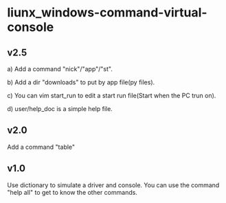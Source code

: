 # liunx_windows-command-virtual-console

## v2.5

a) Add a command "nick"/"app"/"st".

b) Add a dir "downloads" to put by app file(py files).

c) You can vim start_run to edit a start run file(Start when the PC trun on).

d) user/help_doc is a simple help file.

## v2.0

Add a command "table"

## v1.0

Use dictionary to simulate a driver and console.
You can use the command "help all" to get to know the other commands.
